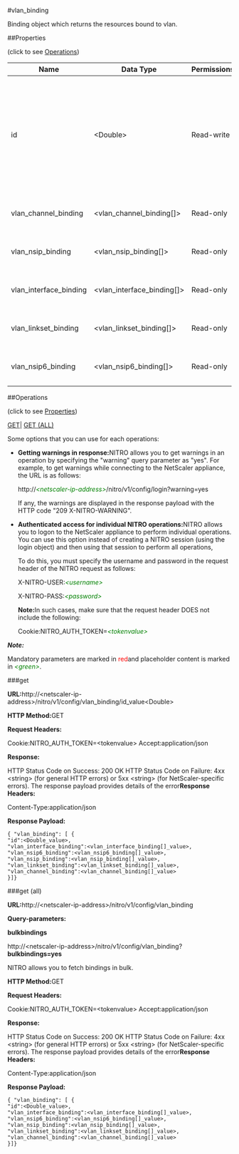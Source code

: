 #vlan_binding

Binding object which returns the resources bound to vlan.


##Properties 
<span>(click to see [Operations](#opera))</span>


<table><thead><tr><th>Name</th><th>Data Type</th><th>Permissions</th><th>Description</th></tr></thead><tbody><tr><td>id</td><td>&lt;Double></td><td>Read-write</td><td>Integer that uniquely identifies the VLAN for which the details are to be displayed.<br>Minimum value = 1<br>Maximum value = 4094</td></tr><tr><td>vlan_channel_binding</td><td>&lt;vlan_channel_binding[]></td><td>Read-only</td><td>channel that can be bound to vlan.</td></tr><tr><td>vlan_nsip_binding</td><td>&lt;vlan_nsip_binding[]></td><td>Read-only</td><td>nsip that can be bound to vlan.</td></tr><tr><td>vlan_interface_binding</td><td>&lt;vlan_interface_binding[]></td><td>Read-only</td><td>interface that can be bound to vlan.</td></tr><tr><td>vlan_linkset_binding</td><td>&lt;vlan_linkset_binding[]></td><td>Read-only</td><td>linkset that can be bound to vlan.</td></tr><tr><td>vlan_nsip6_binding</td><td>&lt;vlan_nsip6_binding[]></td><td>Read-only</td><td>nsip6 that can be bound to vlan.</td></tr></tbody></table>
##Operations 
<span>(click to see [Properties](#prope))</span>


[GET]()| [GET (ALL)](#get-)


Some options that you can use for each operations:
<ul><li><p><b>Getting warnings in response:</b>NITRO allows you to get warnings in an operation by specifying the "warning" query parameter as "yes". For example, to get warnings while connecting to the NetScaler appliance, the URL is as follows:</p><p>http://<span style="color:green;font-style:italic;">&lt;netscaler-ip-address&gt;</span>/nitro/v1/config/login?warning=yes</p><p>If any, the warnings are displayed in the response payload with the HTTP code "209 X-NITRO-WARNING".</p></li><li><p><b>Authenticated access for individual NITRO operations:</b>NITRO allows you to logon to the NetScaler appliance to perform individual operations. You can use this option instead of creating a NITRO session (using the login object) and then using that session to perform all operations,</p><p>To do this, you must specify the username and password in the request header of the NITRO request as follows:</p><p>X-NITRO-USER:<span style="color:green;font-style:italic;">&lt;username&gt;</span></p><p>X-NITRO-PASS:<span style="color:green;font-style:italic;">&lt;password&gt;</span></p><p><b>Note:</b>In such cases, make sure that the request header DOES not include the following:</p><p>Cookie:NITRO_AUTH_TOKEN=<span style="color:green;font-style:italic;">&lt;tokenvalue&gt;</span></p></li></ul>



***Note:*** 
Mandatory parameters are marked in <span style="color:#FF0000;">red</span>and placeholder content is marked in <span style="color:green;font-style:italic">&lt;green&gt;</span>.

###get



<b>URL:</b>http://&lt;netscaler-ip-address&gt;/nitro/v1/config/vlan_binding/id_value&lt;Double&gt;
<b>HTTP Method:</b>GET
<b>Request Headers:</b>

Cookie:NITRO_AUTH_TOKEN=&lt;tokenvalue&gt;Accept:application/json

<b>Response:</b>
HTTP Status Code on Success: 200 OKHTTP Status Code on Failure: 4xx &lt;string&gt; (for general HTTP errors) or 5xx &lt;string&gt; (for NetScaler-specific errors). The response payload provides details of the error<b>Response Headers:</b>

Content-Type:application/json

<b>Response Payload: </b>```{ "vlan_binding": [ {"id":<Double_value>,"vlan_interface_binding":<vlan_interface_binding[]_value>,"vlan_nsip6_binding":<vlan_nsip6_binding[]_value>,"vlan_nsip_binding":<vlan_nsip_binding[]_value>,"vlan_linkset_binding":<vlan_linkset_binding[]_value>,"vlan_channel_binding":<vlan_channel_binding[]_value>}]}```



###get (all)



<b>URL:</b>http://&lt;netscaler-ip-address&gt;/nitro/v1/config/vlan_binding
<b>Query-parameters:</b>
<b>bulkbindings</b>
http://&lt;netscaler-ip-address&gt;/nitro/v1/config/vlan_binding?<b>bulkbindings=yes</b>
NITRO allows you to fetch bindings in bulk.



<b>HTTP Method:</b>GET
<b>Request Headers:</b>

Cookie:NITRO_AUTH_TOKEN=&lt;tokenvalue&gt;Accept:application/json

<b>Response:</b>
HTTP Status Code on Success: 200 OKHTTP Status Code on Failure: 4xx &lt;string&gt; (for general HTTP errors) or 5xx &lt;string&gt; (for NetScaler-specific errors). The response payload provides details of the error<b>Response Headers:</b>

Content-Type:application/json

<b>Response Payload: </b>```{ "vlan_binding": [ {"id":<Double_value>,"vlan_interface_binding":<vlan_interface_binding[]_value>,"vlan_nsip6_binding":<vlan_nsip6_binding[]_value>,"vlan_nsip_binding":<vlan_nsip_binding[]_value>,"vlan_linkset_binding":<vlan_linkset_binding[]_value>,"vlan_channel_binding":<vlan_channel_binding[]_value>}]}```




